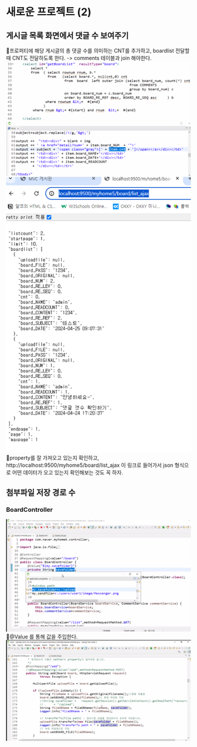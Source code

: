 # 새로운 프로젝트 (2)
## 게시글 목록 화면에서 댓글 수 보여주기
📌프로퍼티에 해당 게시글의 총 댓글 수를 의미하는 CNT를 추가하고, boardlist 전달할 때 CNT도 전달하도록 한다. -> comments 테이블과 join 해야한다.
![](../image/Pasted%20image%2020240424173711.png)
![](../image/Pasted%20image%2020240425090842.png)
![](../image/Pasted%20image%2020240425091249.png)
📌property를 잘 가져오고 있는지 확인하고, http://localhost:9500/myhome5/board/list_ajax 이 링크로 들어가서 json 형식으로 어떤 데이터가 오고 있는지 확인해보는 것도 꼭 하자.



## 첨부파일 저장 경로 수
### BoardController
![](../image/Pasted%20image%2020240425094016.png)
📌@Value 를 통해 값을 주입한다.
![](../image/Pasted%20image%2020240425094251.png)

